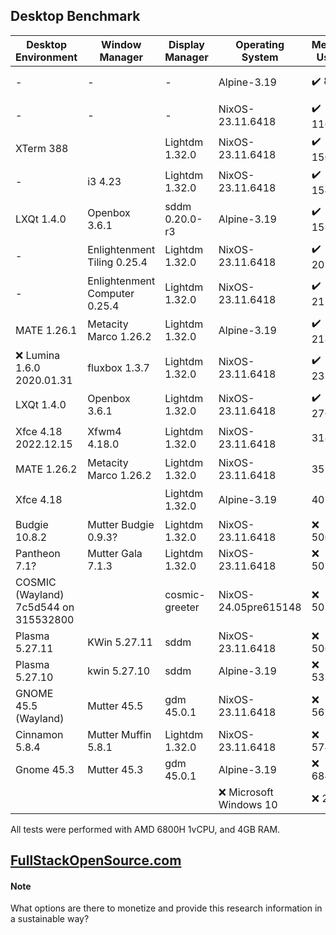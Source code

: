 ## Desktop Benchmark

|Desktop Environment                  |Window Manager               |Display Manager         |Operating System      |Memory Usage|Size on Disk|Reboot Time |Processor Usage    |
|-------------------------------------|-----------------------------|------------------------|----------------------|------------|------------|------------|-------------------|
|-                                    |-                            |-                       |Alpine-3.19           |✔️ 89MB     |✔️ 342.6M   |11 Seconds  |✔️ 0.00, 0.00, 0.00|
|-                                    |-                            |-                       |NixOS-23.11.6418      |✔️ 116MB    |✔️ 2.3G     |✔️ 6 Seconds|✔️ 0.00, 0.00, 0.00|
|XTerm 388                            |                             |Lightdm 1.32.0          |NixOS-23.11.6418      |✔️ 150MB    |4.2G        |✔️ 6 Seconds|✔️ 0.00, 0.00, 0.00|
|-                                    |i3 4.23                      |Lightdm 1.32.0          |NixOS-23.11.6418      |✔️ 154MB    |4.2G        |✔️ 6 Seconds|✔️ 0.00, 0.00, 0.00|
|LXQt 1.4.0                           |Openbox 3.6.1                |sddm 0.20.0-r3          |Alpine-3.19           |✔️ 158MB    |✔️ 801M     |10 Seconds  |✔️ 0.00, 0.00, 0.00|
|-                                    |Enlightenment Tiling 0.25.4  |Lightdm 1.32.0          |NixOS-23.11.6418      |✔️ 205MB    |5.4G        |✔️ 8 Seconds|✔️ 0.07, 0.02, 0.00|
|-                                    |Enlightenment Computer 0.25.4|Lightdm 1.32.0          |NixOS-23.11.6418      |✔️ 211MB    |5.4G        |✔️ 9 Seconds|0.13, 0.03, 0.01   |
|MATE 1.26.1                          |Metacity Marco 1.26.2        |Lightdm 1.32.0          |Alpine-3.19           |✔️ 218MB    |✔️ 1.3G     |❌ 14 Seconds|                   |
|❌ Lumina 1.6.0 2020.01.31            |fluxbox 1.3.7                |Lightdm 1.32.0          |NixOS-23.11.6418      |✔️ 232MB    |✔️ 3.3G     |✔️ 9 Seconds|✔️ 0.07, 0.02, 0.00|
|LXQt 1.4.0                           |Openbox 3.6.1                |Lightdm 1.32.0          |NixOS-23.11.6418      |✔️ 276MB    |5.2G        |10 Seconds  |✔️ 0.07, 0.02, 0.00|
|Xfce 4.18 2022.12.15                 |Xfwm4 4.18.0                 |Lightdm 1.32.0          |NixOS-23.11.6418      |318MB       |5.0G        |10 Seconds  |✔️ 0.07, 0.02, 0.00|
|MATE 1.26.2                          |Metacity Marco 1.26.2        |Lightdm 1.32.0          |NixOS-23.11.6418      |351MB       |5.7G        |10 Seconds  |0.13, 0.03, 0.01   |
|Xfce 4.18                            |                             |Lightdm 1.32.0          |Alpine-3.19           |402MB       |✔️ 1.2G     |11 Seconds  |✔️ 0.00, 0.00, 0.00|
|Budgie 10.8.2                        |Mutter Budgie 0.9.3?         |Lightdm 1.32.0          |NixOS-23.11.6418      |❌ 500MB     |❌ 6.3G      |11 Seconds  |0.34, 0.08, 0.03   |
|Pantheon 7.1?                        |Mutter Gala 7.1.3            |Lightdm 1.32.0          |NixOS-23.11.6418      |❌ 502MB     |6.0G        |❌ 14 Seconds|0.36, 0.08, 0.03   |
|COSMIC (Wayland) 7c5d544 on 315532800|                             |cosmic-greeter          |NixOS-24.05pre615148  |❌ 505MB     |✔️ 3.9G     |11 Seconds  |0.39, 0.10, 0.03   |
|Plasma 5.27.11                       |KWin 5.27.11                 |sddm                    |NixOS-23.11.6418      |❌ 506MB     |❌ 6.8G      |❌ 24 Seconds|❌ 2.02, 0.51, 0.17 |
|Plasma 5.27.10                       |kwin 5.27.10                 |sddm                    |Alpine-3.19           |❌ 533MB     |2.2GB       |❌ 17 Seconds|❌ 1.28, 0.30, 0.10 |
|GNOME 45.5 (Wayland)                 |Mutter 45.5                  |gdm 45.0.1              |NixOS-23.11.6418      |❌ 567MB     |6.0G        |11 Seconds  |0.21, 0.05, 0.02   |
|Cinnamon 5.8.4                       |Mutter Muffin 5.8.1          |Lightdm 1.32.0          |NixOS-23.11.6418      |❌ 574MB     |❌ 7.0G      |❌ 17 Seconds|❌ 1.20, 0.29, 0.10 |
|Gnome 45.3                           |Mutter 45.3                  |gdm 45.0.1              |Alpine-3.19           |❌ 684MB     |✔️ 1.8G     |❌ 21 Seconds|0.27, 0.06, 0.02   |
|                                     |                             |                        |❌ Microsoft Windows 10|❌ 2.3GB     |❌ 32.7G     |❌ 53 Seconds|4%                 |

All tests were performed with AMD 6800H 1vCPU, and 4GB RAM.

## [FullStackOpenSource.com](https://fullstackopensource.com/)

#### Note
What options are there to monetize and provide this research information in a sustainable way?
